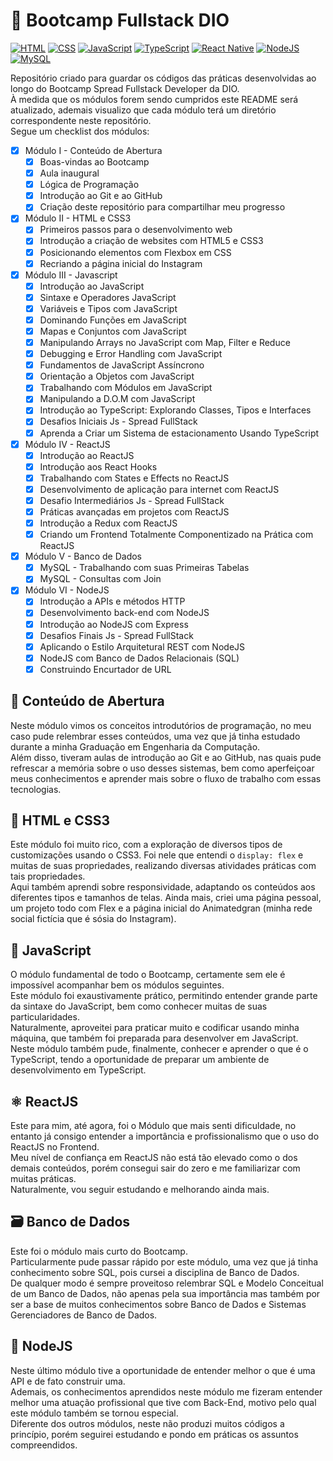 # 🚀 Bootcamp Fullstack DIO

[![HTML](https://img.shields.io/badge/HTML5-E34F26?style=for-the-badge&logo=html5&logoColor=fff)](https://developer.mozilla.org/en-US/docs/Web/HTML)
[![CSS](https://img.shields.io/badge/CSS3-1572B6?style=for-the-badge&logo=css3&logoColor=fff)](https://developer.mozilla.org/en-US/docs/Web/CSS)
[![JavaScript](https://img.shields.io/badge/JavaScript-F7DF1E?style=for-the-badge&logo=javascript&logoColor=000)](https://developer.mozilla.org/en-US/docs/Web/JavaScript)
[![TypeScript](https://img.shields.io/badge/TypeScript-3178C6?style=for-the-badge&logo=typescript&logoColor=fff)](https://www.typescriptlang.org/)
[![React Native](https://img.shields.io/badge/React_Native-61DAFB?style=for-the-badge&logo=react&logoColor=000)](https://reactnative.dev/)
[![NodeJS](https://img.shields.io/badge/Node.js-339933?style=for-the-badge&logo=node.js&logoColor=fff)](https://nodejs.org/)
[![MySQL](https://img.shields.io/badge/MySQL-4479A1?style=for-the-badge&logo=mysql&logoColor=fff)](https://www.mysql.com/)

Repositório criado para guardar os códigos das práticas desenvolvidas ao longo do Bootcamp Spread Fullstack Developer da DIO.  
À medida que os módulos forem sendo cumpridos este README será atualizado, ademais visualizo que cada módulo terá um diretório correspondente neste repositório.  
Segue um checklist dos módulos:

- [x] Módulo I - Conteúdo de Abertura
	- [x] Boas-vindas ao Bootcamp
	- [x] Aula inaugural
	- [x] Lógica de Programação
	- [x] Introdução ao Git e ao GitHub
	- [x] Criação deste repositório para compartilhar meu progresso
- [x] Módulo II - HTML e CSS3
    - [x] Primeiros passos para o desenvolvimento web
    - [x] Introdução a criação de websites com HTML5 e CSS3
    - [x] Posicionando elementos com Flexbox em CSS
    - [x] Recriando a página inicial do Instagram
- [x] Módulo III - Javascript
    - [x] Introdução ao JavaScript
    - [x] Sintaxe e Operadores JavaScript
    - [x] Variáveis e Tipos com JavaScript
    - [x] Dominando Funções em JavaScript
    - [x] Mapas e Conjuntos com JavaScript
    - [x] Manipulando Arrays no JavaScript com Map, Filter e Reduce
    - [x] Debugging e Error Handling com JavaScript
    - [x] Fundamentos de JavaScript Assíncrono
    - [x] Orientação a Objetos com JavaScript
    - [x] Trabalhando com Módulos em JavaScript
    - [x] Manipulando a D.O.M com JavaScript
    - [x] Introdução ao TypeScript: Explorando Classes, Tipos e Interfaces
    - [x] Desafios Iniciais Js - Spread FullStack
    - [x] Aprenda a Criar um Sistema de estacionamento Usando TypeScript
- [x] Módulo IV - ReactJS
    - [x] Introdução ao ReactJS
    - [x] Introdução aos React Hooks
    - [x] Trabalhando com States e Effects no ReactJS
    - [x] Desenvolvimento de aplicação para internet com ReactJS
    - [x] Desafio Intermediários Js - Spread FullStack
    - [x] Práticas avançadas em projetos com ReactJS
    - [x] Introdução a Redux com ReactJS
    - [x] Criando um Frontend Totalmente Componentizado na Prática com ReactJS
- [x] Módulo V - Banco de Dados
    - [x] MySQL - Trabalhando com suas Primeiras Tabelas
    - [x] MySQL - Consultas com Join
- [x] Módulo VI - NodeJS
    - [x] Introdução a APIs e métodos HTTP
    - [x] Desenvolvimento back-end com NodeJS
    - [x] Introdução ao NodeJS com Express
    - [x] Desafios Finais Js - Spread FullStack
    - [x] Aplicando o Estilo Arquitetural REST com NodeJS
    - [x] NodeJS com Banco de Dados Relacionais (SQL)
    - [x] Construindo Encurtador de URL

## 📘 Conteúdo de Abertura

Neste módulo vimos os conceitos introdutórios de programação, no meu caso pude relembrar esses conteúdos, uma vez que já tinha estudado durante a minha Graduação em Engenharia da Computação.  
Além disso, tiveram aulas de introdução ao Git e ao GitHub, nas quais pude refrescar a memória sobre o uso desses sistemas, bem como aperfeiçoar meus conhecimentos e aprender mais sobre o fluxo de trabalho com essas tecnologias.

## 🎨 HTML e CSS3

Este módulo foi muito rico, com a exploração de diversos tipos de customizações usando o CSS3. Foi nele que entendi o `display: flex` e muitas de suas propriedades, realizando diversas atividades práticas com tais propriedades.  
Aqui também aprendi sobre responsividade, adaptando os conteúdos aos diferentes tipos e tamanhos de telas. Ainda mais, criei uma página pessoal, um projeto todo com Flex e a página inicial do Animatedgran (minha rede social fictícia que é sósia do Instagram).

## 📜 JavaScript

O módulo fundamental de todo o Bootcamp, certamente sem ele é impossível acompanhar bem os módulos seguintes.  
Este módulo foi exaustivamente prático, permitindo entender grande parte da sintaxe do JavaScript, bem como conhecer muitas de suas particularidades.  
Naturalmente, aproveitei para praticar muito e codificar usando minha máquina, que também foi preparada para desenvolver em JavaScript.  
Neste módulo também pude, finalmente, conhecer e aprender o que é o TypeScript, tendo a oportunidade de preparar um ambiente de desenvolvimento em TypeScript.

## ⚛️ ReactJS

Este para mim, até agora, foi o Módulo que mais senti dificuldade, no entanto já consigo entender a importância e profissionalismo que o uso do ReactJS no Frontend.  
Meu nível de confiança em ReactJS não está tão elevado como o dos demais conteúdos, porém consegui sair do zero e me familiarizar com muitas práticas.  
Naturalmente, vou seguir estudando e melhorando ainda mais.

## 🗃️ Banco de Dados

Este foi o módulo mais curto do Bootcamp.  
Particularmente pude passar rápido por este módulo, uma vez que já tinha conhecimento sobre SQL, pois cursei a disciplina de Banco de Dados.  
De qualquer modo é sempre proveitoso relembrar SQL e Modelo Conceitual de um Banco de Dados, não apenas pela sua importância mas também por ser a base de muitos conhecimentos sobre Banco de Dados e Sistemas Gerenciadores de Banco de Dados.

## 🧩 NodeJS

Neste último módulo tive a oportunidade de entender melhor o que é uma API e de fato construir uma.  
Ademais, os conhecimentos aprendidos neste módulo me fizeram entender melhor uma atuação profissional que tive com Back-End, motivo pelo qual este módulo também se tornou especial.  
Diferente dos outros módulos, neste não produzi muitos códigos a princípio, porém seguirei estudando e pondo em práticas os assuntos compreendidos.
